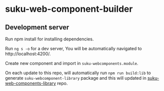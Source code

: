 # suku-web-component-builder
## Development server
Run npm install for installing dependencies.

Run `ng s -o` for a dev server, You will be automatically navigated to http://localhost:4200/.

Create new component and import in `suku-webcomponents.module`.

On each update to this repo, will automatically run `npm run build:lib` to generate `suku-webcomponent-library` package and this will updated in [suku-web-components-library](https://github.com/SukuLab/suku-web-components-library/tree/feature/livestock-ui "feature/livestock-ui branch") repo.
